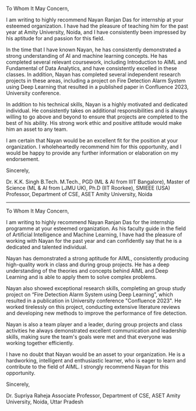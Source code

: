 To Whom It May Concern,

I am writing to highly recommend Nayan Ranjan Das for internship at your esteemed organization. I have had the pleasure of teaching him for the past year at Amity University, Noida, and I have consistently been impressed by his aptitude for and passion for this field.

In the time that I have known Nayan, he has consistently demonstrated a strong understanding of AI and machine learning concepts. He has completed several relevant coursework, including Introduction to AIML and Fundamental of Data Analytics, and have consistently excelled in these classes. In addition, Nayan has completed several independent research projects in these areas, including a project on Fire Detection Alarm System using Deep Learning that resulted in a published paper in Confluence 2023, University conference.

In addition to his technical skills, Nayan is a highly motivated and dedicated individual. He consistently takes on additional responsibilities and is always willing to go above and beyond to ensure that projects are completed to the best of his ability. His strong work ethic and positive attitude would make him an asset to any team.

I am certain that Nayan would be an excellent fit for the position at your organization. I wholeheartedly recommend him for this opportunity, and I would be happy to provide any further information or elaboration on my endorsement.

Sincerely,

Dr. K.K. Singh
B.Tech. M.Tech., PGD (ML & AI from IIIT Bangalore), Master of Science (ML & AI from LJMU UK), Ph.D (IIT Roorkee), SMIEEE (USA)
Professor, Department of CSE, ASET
Amity University, Noida

---

To Whom It May Concern,

I am writing to highly recommend Nayan Ranjan Das for the internship programme at your esteemed organization. As his faculty guide in the field of Artificial Intelligence and Machine Learning, I have had the pleasure of working with Nayan for the past year and can confidently say that he is a dedicated and talented individual.

Nayan has demonstrated a strong aptitude for AIML, consistently producing high-quality work in class and during group projects. He has a deep understanding of the theories and concepts behind AIML and Deep Learning and is able to apply them to solve complex problems.

Nayan also showed exceptional research skills, completing an group study project on “Fire Detection Alarm System using Deep Learning”, which resulted in a publication in University conference "Confluence 2023". He worked tirelessly on this project, conducting extensive literature reviews and developing new methods to improve the performance of fire detection.

Nayan is also a team player and a leader, during group projects and class activities he always demonstrated excellent communication and leadership skills, making sure the team's goals were met and that everyone was working together efficiently.

I have no doubt that Nayan would be an asset to your organization. He is a hardworking, intelligent and enthusiastic learner, who is eager to learn and contribute to the field of AIML. I strongly recommend Nayan for this opportunity.

Sincerely,

Dr. Supriya Raheja
Associate Professor, Department of CSE, ASET
Amity University, Noida, Uttar Pradesh